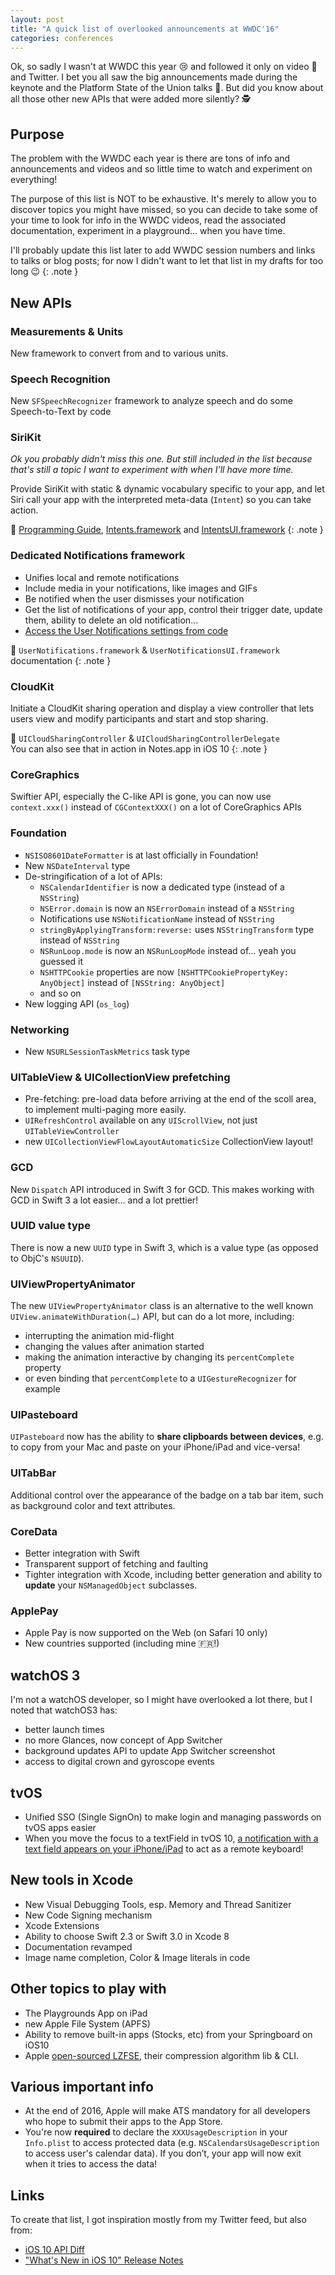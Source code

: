 ```yaml
---
layout: post
title: "A quick list of overlooked announcements at WWDC'16"
categories: conferences
---
```


Ok, so sadly I wasn't at WWDC this year 😢 and followed it only on video 🎥 and Twitter. I bet you all saw the big announcements made during the keynote and the Platform State of the Union talks 🎉. But did you know about all those other new APIs that were added more silently? 🕵

## Purpose

The problem with the WWDC each year is there are tons of info and announcements and videos and so little time to watch and experiment on everything!

The purpose of this list is NOT to be exhaustive. It's merely to allow you to discover topics you might have missed, so you can decide to take some of your time to look for info in the WWDC videos, read the associated documentation, experiment in a playground… when you have time.

I'll probably update this list later to add WWDC session numbers and links to talks or blog posts; for now I didn't want to let that list in my drafts for too long 😉
{: .note }

## New APIs

### Measurements & Units 

New framework to convert from and to various units.

### Speech Recognition

New `SFSpeechRecognizer` framework to analyze speech and do some Speech-to-Text by code

### SiriKit

_Ok you probably didn't miss this one. But still included in the list because that's still a topic I want to experiment with when I'll have more time._

Provide SiriKit with static & dynamic vocabulary specific to your app, and let Siri call your app with the interpreted meta-data (`Intent`) so you can take action.

👀 [Programming Guide](https://developer.apple.com/library/prerelease/content/documentation/Intents/Conceptual/SiriIntegrationGuide/index.html##//apple_ref/doc/uid/TP40016875), [Intents.framework](https://developer.apple.com/reference/intents) and [IntentsUI.framework](https://developer.apple.com/reference/intentsui)
{: .note }

### Dedicated Notifications framework

* Unifies local and remote notifications
* Include media in your notifications, like images and GIFs
* Be notified when the user dismisses your notification
* Get the list of notifications of your app, control their trigger date, update them, ability to delete an old notification…
* [Access the User Notifications settings from code](https://twitter.com/NatashaTheRobot/status/744506324696760320)

👀 `UserNotifications.framework` & `UserNotificationsUI.framework` documentation
{: .note }

### CloudKit

Initiate a CloudKit sharing operation and display a view controller that lets users view and modify participants and start and stop sharing.

👀 `UICloudSharingController` & `UICloudSharingControllerDelegate`  
You can also see that in action in Notes.app in iOS 10
{: .note }

### CoreGraphics

Swiftier API, especially the C-like API is gone, you can now use `context.xxx()` instead of `CGContextXXX()` on a lot of CoreGraphics APIs

### Foundation

* `NSISO8601DateFormatter` is at last officially in Foundation!
* New `NSDateInterval` type
* De-stringification of a lot of APIs:
    * `NSCalendarIdentifier` is now a dedicated type (instead of a `NSString`)
    * `NSError.domain` is now an `NSErrorDomain` instead of a `NSString`
    * Notifications use `NSNotificationName` instead of `NSString`
    * `stringByApplyingTransform:reverse:` uses `NSStringTransform` type instead of `NSString`
    * `NSRunLoop.mode` is now an `NSRunLoopMode` instead of… yeah you guessed it
    * `NSHTTPCookie` properties are now `[NSHTTPCookiePropertyKey: AnyObject]` instead of `[NSString: AnyObject]`
    * and so on
* New logging API (`os_log`)

### Networking

* New `NSURLSessionTaskMetrics` task type

### UITableView & UICollectionView prefetching

* Pre-fetching: pre-load data before arriving at the end of the scoll area, to implement multi-paging more easily.
* `UIRefreshControl` available on any `UIScrollView`, not just `UITableViewController`
* new `UICollectionViewFlowLayoutAutomaticSize` CollectionView layout!

### GCD

New `Dispatch` API introduced in Swift 3 for GCD. This makes working with GCD in Swift 3 a lot easier… and a lot prettier!

### UUID value type

There is now a new `UUID` type in Swift 3, which is a value type (as opposed to ObjC's `NSUUID`).

### UIViewPropertyAnimator

The new `UIViewPropertyAnimator` class is an alternative to the well known `UIView.animateWithDuration(…)` API, but can do a lot more, including:

* interrupting the animation mid-flight
* changing the values after animation started
* making the animation interactive by changing its `percentComplete` property
* or even binding that `percentComplete` to a `UIGestureRecognizer` for example

### UIPasteboard

`UIPasteboard` now has the ability to **share clipboards between devices**, e.g. to copy from your Mac and paste on your iPhone/iPad and vice-versa!

### UITabBar

Additional control over the appearance of the badge on a tab bar item, such as background color and text attributes.

### CoreData

* Better integration with Swift
* Transparent support of fetching and faulting
* Tighter integration with Xcode, including better generation and ability to **update** your `NSManagedObject` subclasses.

### ApplePay

* Apple Pay is now supported on the Web (on Safari 10 only)
* New countries supported (including mine 🇫🇷!)

## watchOS 3

I'm not a watchOS developer, so I might have overlooked a lot there, but I noted that watchOS3 has:

* better launch times
* no more Glances, now concept of App Switcher
* background updates API to update App Switcher screenshot
* access to digital crown and gyroscope events

## tvOS

* Unified SSO (Single SignOn) to make login and managing passwords on tvOS apps easier
* When you move the focus to a textField in tvOS 10, [a notification with a text field appears on your iPhone/iPad](https://twitter.com/olebegemann/status/744881057208602624) to act as a remote keyboard!

## New tools in Xcode

* New Visual Debugging Tools, esp. Memory and Thread Sanitizer
* New Code Signing mechanism
* Xcode Extensions
* Ability to choose Swift 2.3 or Swift 3.0 in Xcode 8
* Documentation revamped
* Image name completion, Color & Image literals in code

## Other topics to play with

* The Playgrounds App on iPad
* new Apple File System (APFS)
* Ability to remove built-in apps (Stocks, etc) from your Springboard on iOS10
* Apple [open-sourced LZFSE](https://github.com/lzfse/lzfse), their compression algorithm lib & CLI.

## Various important info

* At the end of 2016, Apple will make ATS mandatory for all developers who hope to submit their apps to the App Store.
* You're now **required** to declare the `XXXUsageDescription` in your `Info.plist` to access protected data (e.g. `NSCalendarsUsageDescription` to access user's calendar data). If you don’t, your app will now exit when it tries to access the data!

## Links

To create that list, I got inspiration mostly from my Twitter feed, but also from:

* [iOS 10 API Diff](https://developer.apple.com/library/prerelease/content/releasenotes/General/iOS10APIDiffs/)
* ["What's New in iOS 10" Release Notes](https://developer.apple.com/library/prerelease/content/releasenotes/General/WhatsNewIniOS/Articles/iOS10.html)
